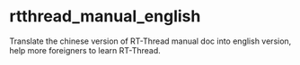 # rtthread_manual_english

Translate the chinese version of RT-Thread manual doc into english version, help more foreigners to learn RT-Thread.